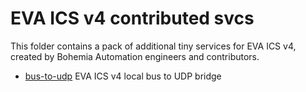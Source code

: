 # EVA ICS v4 contributed svcs

This folder contains a pack of additional tiny services for EVA ICS v4, created
by Bohemia Automation engineers and contributors.

* [bus-to-udp](./bus-to-udp) EVA ICS v4 local bus to UDP bridge
